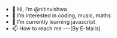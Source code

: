- 👋 Hi, I’m @nitinvishwa
- 👀 I’m interested in coding, music, maths
- 🌱 I’m currently learning javascript
- 📫 How to reach me ---(By E-Mails)

<!---
nitinvishwa/nitinvishwa is a ✨ special ✨ repository because its `README.md` (this file) appears on your GitHub profile.
You can click the Preview link to take a look at your changes.
--->
